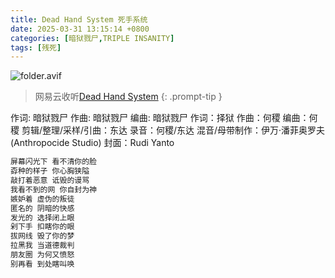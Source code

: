 ```yaml
---
title: Dead Hand System 死手系统
date: 2025-03-31 13:15:14 +0800
categories: [暗狱戮尸,TRIPLE INSANITY]
tags: [残死]
---
```


![folder.avif](https://b2.235421.xyz/pic/2025/03/a920dc3b4f0f583a98bd978dbe5737fb.avif)

> 网易云收听[Dead Hand System](https://music.163.com/song?id=1948200233&userid=1623945853)
{: .prompt-tip }

作词: 暗狱戮尸
作曲: 暗狱戮尸
编曲: 暗狱戮尸
作词：择狱
作曲：何稷
编曲：何稷
剪辑/整理/采样/引曲：东达
录音：何稷/东达
混音/母带制作：伊万·潘菲奥罗夫(Anthropocide Studio)
封面：Rudi Yanto

```txt
屏幕闪光下 看不清你的脸
孬种的样子 你心胸狭隘
敲打着恶意 诋毁的谩骂
我看不到的网 你自封为神
嫉妒着 虚伪的叛徒
匿名的 阴暗的快感
发光的 选择闭上眼
剁下手 扣瞎你的眼
拔网线 毁了你的梦
拉黑我 当道德裁判
朋友圈 为何又愤怒
别再看 到处瞎叫唤
```
